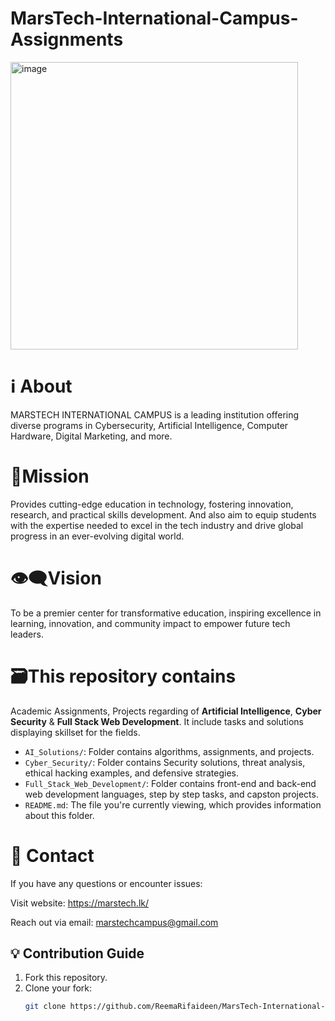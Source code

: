 # MarsTech-International-Campus-Assignments
<img width="460" height="460" alt="image" src="https://github.com/user-attachments/assets/c49741a4-8540-4389-80e9-7f0702c6c8de" />

# ℹ About
MARSTECH INTERNATIONAL CAMPUS is a leading institution offering diverse programs in Cybersecurity, Artificial Intelligence, Computer Hardware, Digital Marketing, and more.
# 🎯Mission
Provides cutting-edge education in technology, fostering innovation, research, and practical skills development. And also aim to equip students with the expertise needed to excel in the tech industry and drive global progress in an ever-evolving digital world.
# 👁‍🗨Vision
To be a premier center for transformative education, inspiring excellence in learning, innovation, and community impact to empower future tech leaders.
# 🗃This repository contains
Academic Assignments, Projects regarding of **Artificial Intelligence**, **Cyber Security** & **Full Stack Web Development**. It include tasks and solutions displaying skillset for the fields.
- `AI_Solutions/`: Folder contains algorithms, assignments, and projects.
- `Cyber_Security/`: Folder contains Security solutions, threat analysis, ethical hacking examples, and defensive strategies.
- `Full_Stack_Web_Development/`: Folder contains front-end and back-end web development languages, step by step tasks, and capston projects.
- `README.md`: The file you're currently viewing, which provides information about this folder.

# 📩 Contact
If you have any questions or encounter issues:

Visit website: https://marstech.lk/

Reach out via email: marstechcampus@gmail.com

## 💡 Contribution Guide
1. Fork this repository.
2. Clone your fork:
   ```bash
   git clone https://github.com/ReemaRifaideen/MarsTech-International-Campus-Assignments.git
